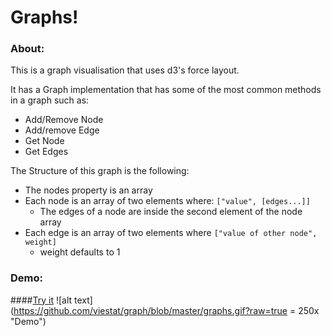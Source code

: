 # Graphs!

### About:
This is a graph visualisation  that uses d3's force layout.

It has a Graph implementation that has some of the most common methods in a graph such as:

* Add/Remove Node
* Add/remove Edge
* Get Node
* Get Edges

The Structure of this graph is the following:

* The nodes property is an array
* Each node is an array of two elements where: `["value", [edges...]]` 
  * The edges of a node are inside the second element of the node array
* Each edge is an array of two elements where `["value of other node", weight]`
  * weight defaults to 1




### Demo: 
####[Try it](https://graphsd3.herokuapp.com/)
![alt text](https://github.com/viestat/graph/blob/master/graphs.gif?raw=true = 250x "Demo")
